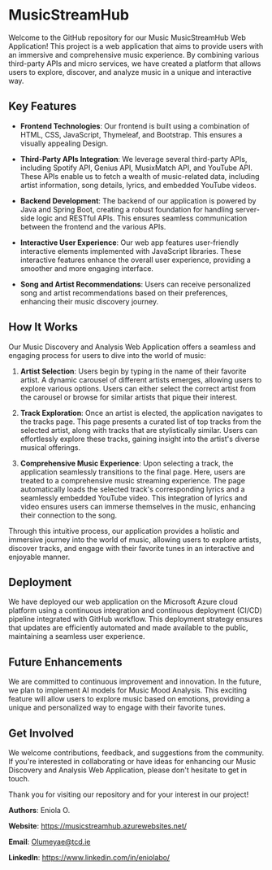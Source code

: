 # MusicStreamHub

Welcome to the GitHub repository for our Music MusicStreamHub Web Application! This project is a web application that aims to provide users with an immersive and comprehensive music experience. By combining various third-party APIs and micro services, we have created a platform that allows users to explore, discover, and analyze music in a unique and interactive way.

## Key Features

- **Frontend Technologies**: Our frontend is built using a combination of HTML, CSS, JavaScript, Thymeleaf, and Bootstrap. This ensures a visually appealing Design.

- **Third-Party APIs Integration**: We leverage several third-party APIs, including Spotify API, Genius API, MusixMatch API, and YouTube API. These APIs enable us to fetch a wealth of music-related data, including artist information, song details, lyrics, and embedded YouTube videos.

- **Backend Development**: The backend of our application is powered by Java and Spring Boot, creating a robust foundation for handling server-side logic and RESTful APIs. This ensures seamless communication between the frontend and the various APIs.

- **Interactive User Experience**: Our web app features user-friendly interactive elements implemented with JavaScript libraries. These interactive features enhance the overall user experience, providing a smoother and more engaging interface.

- **Song and Artist Recommendations**: Users can receive personalized song and artist recommendations based on their preferences, enhancing their music discovery journey.

## How It Works

Our Music Discovery and Analysis Web Application offers a seamless and engaging process for users to dive into the world of music:

1. **Artist Selection**: Users begin by typing in the name of their favorite artist. A dynamic carousel of different artists emerges, allowing users to explore various options. Users can either select the correct artist from the carousel or browse for similar artists that pique their interest.

2. **Track Exploration**: Once an artist is elected, the application navigates to the tracks page. This page presents a curated list of top tracks from the selected artist, along with tracks that are stylistically similar. Users can effortlessly explore these tracks, gaining insight into the artist's diverse musical offerings.

3. **Comprehensive Music Experience**: Upon selecting a track, the application seamlessly transitions to the final page. Here, users are treated to a comprehensive music streaming experience. The page automatically loads the selected track's corresponding lyrics and a seamlessly embedded YouTube video. This integration of lyrics and video ensures users can immerse themselves in the music, enhancing their connection to the song.

Through this intuitive process, our application provides a holistic and immersive journey into the world of music, allowing users to explore artists, discover tracks, and engage with their favorite tunes in an interactive and enjoyable manner.

## Deployment

We have deployed our web application on the Microsoft Azure cloud platform using a continuous integration and continuous deployment (CI/CD) pipeline integrated with GitHub workflow. This deployment strategy ensures that updates are efficiently automated and made available to the public, maintaining a seamless user experience.

## Future Enhancements

We are committed to continuous improvement and innovation. In the future, we plan to implement AI models for Music Mood Analysis. This exciting feature will allow users to explore music based on emotions, providing a unique and personalized way to engage with their favorite tunes.

## Get Involved

We welcome contributions, feedback, and suggestions from the community. If you're interested in collaborating or have ideas for enhancing our Music Discovery and Analysis Web Application, please don't hesitate to get in touch.

Thank you for visiting our repository and for your interest in our project!

**Authors**: Eniola O.

**Website**: https://musicstreamhub.azurewebsites.net/

**Email**: Olumeyae@tcd.ie

**LinkedIn**: https://www.linkedin.com/in/eniolabo/
